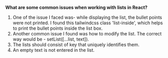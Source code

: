 **What are some common issues when working with lists in React?**

1. One of the issue I faced was- while displaying the list, the bullet points were not printed. I found this tailwindcss class 'list-inside', which helps to print the bullet points inside the list box.
2. Another common issue I found was how to modify the list. The correct way would be - setList([...list, text]).
3. The lists should consist of key that uniquely identifies them.
4. An empty text is not entered in the list.